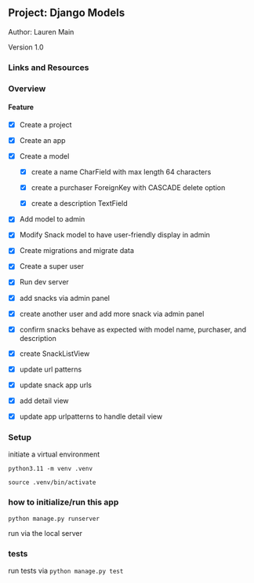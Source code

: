 ## Project: Django Models

Author: Lauren Main

Version 1.0

### Links and Resources



### Overview



#### Feature

- [x] Create a project

- [x] Create an app
  
- [x] Create a model
  
  - [x] create a name CharField with max length 64 characters
  
  - [x] create a purchaser ForeignKey with CASCADE delete option
  
  - [x] create a description TextField
  
- [x] Add model to admin
  
- [x] Modify Snack model to have user-friendly display in admin

- [x] Create migrations and migrate data

- [x] Create a super user

- [x] Run dev server

- [x] add snacks via admin panel

- [x] create another user and add more snack via admin panel

- [x] confirm snacks behave as expected with model name, purchaser, and description

- [x] create SnackListView

- [x] update url patterns

- [x] update snack app urls

- [x] add detail view

- [x] update app urlpatterns to handle detail view



### Setup

initiate a virtual environment

`python3.11 -m venv .venv`

`source .venv/bin/activate`

### how to initialize/run this app

`python manage.py runserver`

run via the local server

### tests

run tests via `python manage.py test`